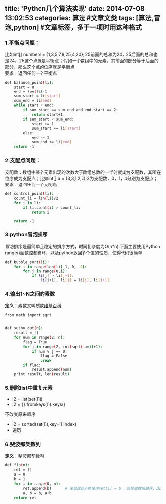 title: 'Python几个算法实现'
date: 2014-07-08 13:02:53
categories: 算法 #文章文类
tags: [算法,冒泡,python] #文章标签，多于一项时用这种格式
---

### 1.平衡点问题：
比如int[] numbers = {1,3,5,7,8,25,4,20}; 25前面的总和为24，25后面的总和也是24，25这个点就是平衡点；假如一个数组中的元素，其前面的部分等于后面的部分，那么这个点的位序就是平衡点   
要求：返回任何一个平衡点
``` bash
def balance_point(li):
    start = 0
    end = len(li)-1
    sum_start = li[start]
    sum_end = li[end]
    while start < end:
        if sum_start == sum_end and end-start == 2:
            return start+1
        if sum_start < sum_end:
            start += 1
            sum_start += li[start]
        else:
            end -= 1
            sum_end += li[end]
    return -1
```
	
 
### 2.支配点问题： 
支配数：数组中某个元素出现的次数大于数组总数的一半时就成为支配数，其所在位序成为支配点；比如int[] a = {3,3,1,2,3};3为支配数，0，1，4分别为支配点；   
要求：返回任何一个支配点

``` bash
def control_point(li):
    count_li = len(li)/2
    for i in li:
        if li.count(i) > count_li:
            return i

    return -1
```
 
### 3.python冒泡排序

*冒泡*排序是最简单且稳定的排序方式，时间复杂度为O(n*n).下面主要使用Python range()函数控制循环，以及python返回多个值的性质，使得代码很简单

```bash
def bubble_sort(li):
    for i in range(len(li)-1, 0, -1):
        for j in range(0,i):
            if li[j] > li[j+1]:
                li[j+1], li[j] = li[j], li[j+1]
```

### 4.输出1~N之间的素数

**定义**：素数又叫质数[维基百科](http://zh.wikipedia.org/wiki/%E7%B4%A0%E6%95%B0)

```bash
from math import sqrt


def sushu_out(n):
    result = []
    for num in range(2, n):
        flag = True
        for j in range(2, int(sqrt(num))+1):
            if num % j == 0:
                flag = False
                break
        if flag:
            result.append(num)
    print result, len(result)
```

### 5.删除list中重复元素

- l2 = list(set(l1))
- l2 = {}.fromkeys(l1).keys()

不改变原来顺序

- l2 = sorted(set(l1),key=l1.index)
- 遍历

### 6.斐波那契数列

**定义**：[斐波那契数列](http://zh.wikipedia.org/wiki/%E6%96%90%E6%B3%A2%E9%82%A3%E5%A5%91%E6%95%B0%E5%88%97)

```bash
def fib(n):
    ret = []
    a = 0
    b = 1
    for i in range(0, n):
        ret.append(b)      # 主意此处不能使用ret[i] = b ，会导致数组越界，因为ret现在为空，Java中数组初始化要给定长度，Python不同。
        a, b = b, a+b
    return ret
```
